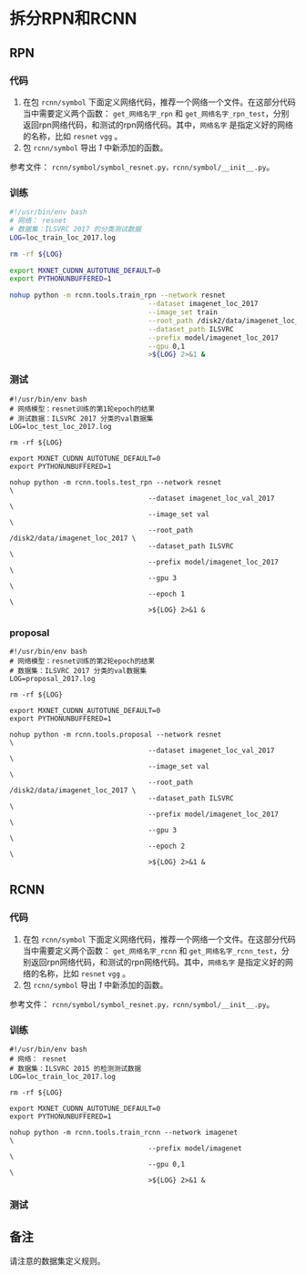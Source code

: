 # 拆分RPN和RCNN

## RPN

### 代码

1. 在包 `rcnn/symbol` 下面定义网络代码，推荐一个网络一个文件。在这部分代码当中需要定义两个函数： `get_网络名字_rpn` 和 `get_网络名字_rpn_test`，分别返回rpn网络代码，和测试的rpn网络代码。其中，`网络名字` 是指定义好的网络的名称，比如 `resnet` `vgg` 。
2. 包 `rcnn/symbol` 导出 *1* 中新添加的函数。

参考文件： `rcnn/symbol/symbol_resnet.py，rcnn/symbol/__init__.py`。

### 训练

```bash
#!/usr/bin/env bash
# 网络： resnet
# 数据集：ILSVRC 2017 的分类测试数据
LOG=loc_train_loc_2017.log

rm -rf ${LOG}

export MXNET_CUDNN_AUTOTUNE_DEFAULT=0
export PYTHONUNBUFFERED=1

nohup python -m rcnn.tools.train_rpn --network resnet                       \
                                  --dataset imagenet_loc_2017               \
                                  --image_set train                         \
                                  --root_path /disk2/data/imagenet_loc_2017 \
                                  --dataset_path ILSVRC                     \
                                  --prefix model/imagenet_loc_2017          \
                                  --gpu 0,1                                 \
                                  >${LOG} 2>&1 &
```

### 测试

```shell
#!/usr/bin/env bash
# 网络模型：resnet训练的第1轮epoch的结果
# 测试数据：ILSVRC 2017 分类的val数据集
LOG=loc_test_loc_2017.log

rm -rf ${LOG}

export MXNET_CUDNN_AUTOTUNE_DEFAULT=0
export PYTHONUNBUFFERED=1

nohup python -m rcnn.tools.test_rpn --network resnet                        \
                                  --dataset imagenet_loc_val_2017           \
                                  --image_set val                           \
                                  --root_path /disk2/data/imagenet_loc_2017 \
                                  --dataset_path ILSVRC                     \
                                  --prefix model/imagenet_loc_2017          \
                                  --gpu 3                                   \
                                  --epoch 1                                 \
                                  >${LOG} 2>&1 &
```

### proposal

```shell
#!/usr/bin/env bash
# 网络模型：resnet训练的第2轮epoch的结果
# 数据集：ILSVRC 2017 分类的val数据集
LOG=proposal_2017.log

rm -rf ${LOG}

export MXNET_CUDNN_AUTOTUNE_DEFAULT=0
export PYTHONUNBUFFERED=1

nohup python -m rcnn.tools.proposal --network resnet                        \
                                  --dataset imagenet_loc_val_2017           \
                                  --image_set val                           \
                                  --root_path /disk2/data/imagenet_loc_2017 \
                                  --dataset_path ILSVRC                     \
                                  --prefix model/imagenet_loc_2017          \
                                  --gpu 3                                   \
                                  --epoch 2                                 \
                                  >${LOG} 2>&1 &
```



## RCNN

### 代码

1. 在包 `rcnn/symbol` 下面定义网络代码，推荐一个网络一个文件。在这部分代码当中需要定义两个函数： `get_网络名字_rcnn` 和 `get_网络名字_rcnn_test`，分别返回rpn网络代码，和测试的rpn网络代码。其中，`网络名字` 是指定义好的网络的名称，比如 `resnet` `vgg` 。
2. 包 `rcnn/symbol` 导出 *1* 中新添加的函数。

参考文件： `rcnn/symbol/symbol_resnet.py，rcnn/symbol/__init__.py`。

### 训练

```shell
#!/usr/bin/env bash
# 网络： resnet
# 数据集：ILSVRC 2015 的检测测试数据
LOG=loc_train_loc_2017.log

rm -rf ${LOG}

export MXNET_CUDNN_AUTOTUNE_DEFAULT=0
export PYTHONUNBUFFERED=1

nohup python -m rcnn.tools.train_rcnn --network imagenet                    \
                                  --prefix model/imagenet                   \
                                  --gpu 0,1                                 \
                                  >${LOG} 2>&1 &
```

### 测试

## 备注

请注意的数据集定义规则。